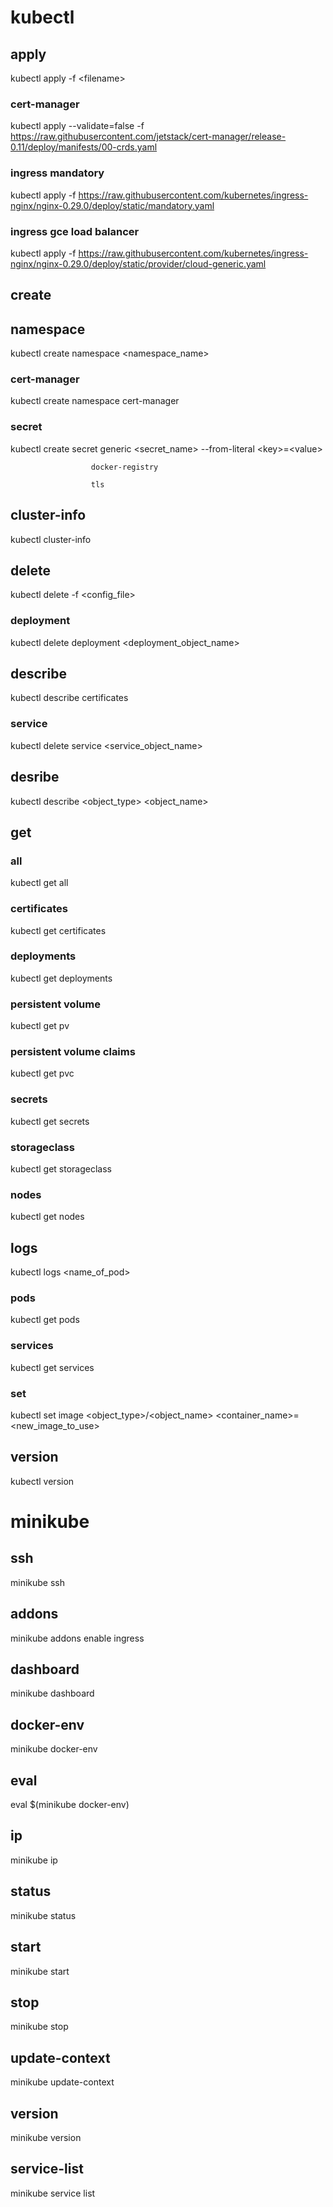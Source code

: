# kubectl

## apply
kubectl apply -f \<filename\>
### cert-manager
kubectl apply --validate=false -f https://raw.githubusercontent.com/jetstack/cert-manager/release-0.11/deploy/manifests/00-crds.yaml
### ingress mandatory
kubectl apply -f https://raw.githubusercontent.com/kubernetes/ingress-nginx/nginx-0.29.0/deploy/static/mandatory.yaml
### ingress gce load balancer
kubectl apply -f https://raw.githubusercontent.com/kubernetes/ingress-nginx/nginx-0.29.0/deploy/static/provider/cloud-generic.yaml


## create
## namespace
kubectl create namespace \<namespace_name\>
### cert-manager
kubectl create namespace cert-manager
### secret
kubectl create secret generic \<secret_name\> --from-literal \<key\>=\<value\>

                      docker-registry

                      tls

## cluster-info
kubectl cluster-info

## delete
kubectl delete -f \<config_file\>
### deployment
kubectl delete deployment \<deployment_object_name\>
## describe
kubectl describe certificates

### service
kubectl delete service \<service_object_name\>

## desribe
kubectl describe \<object_type\> \<object_name\>

## get
### all
kubectl get all
### certificates
kubectl get certificates
### deployments
kubectl get deployments
### persistent volume
kubectl get pv
### persistent volume claims
kubectl get pvc
### secrets
kubectl get secrets
### storageclass
kubectl get storageclass
### nodes
kubectl get nodes

## logs
kubectl logs \<name_of_pod\>

### pods
kubectl get pods

### services
kubectl get services

### set
kubectl set image \<object_type\>/\<object_name\> \<container_name\>=\<new_image_to_use\>

## version
kubectl version
 

# minikube
## ssh
minikube ssh

## addons
minikube addons enable ingress

## dashboard
minikube dashboard

## docker-env
minikube docker-env

## eval
eval $(minikube docker-env)

## ip
minikube ip

## status
minikube status

## start
minikube start

## stop
minikube stop

## update-context
minikube update-context

## version
minikube version

## service-list
minikube service list
